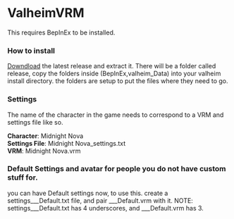 # ValheimVRM

This requires BepInEx to be installed.

### How to install 
[Downdload](https://github.com/aMidnightNova/ValheimVRM/releases) the latest release and extract it. There will be a folder called release, copy the folders inside (BepInEx,valheim_Data) into your valheim install directory.
the folders are setup to put the files where they need to go.


### Settings
The name of the character in the game needs to correspond to a VRM and settings file like so.

**Character**: Midnight Nova \
**Settings File**: Midnight Nova_settings.txt \
**VRM**: Midnight Nova.vrm


### Default Settings and avatar for people you do not have custom stuff for.

you can have Default settings now, to use this. create a settings___Default.txt file, and pair
___Default.vrm with it. NOTE: settings___Default.txt has 4 underscores, and ___Default.vrm has 3.
